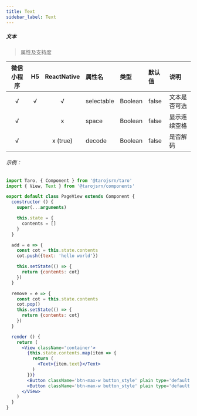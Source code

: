```yaml
---
title: Text
sidebar_label: Text
---
```


##### 文本

> 属性及支持度

| 微信小程序 | H5 | ReactNative| 属性名 | 类型 | 默认值 | 说明 |
| :-: | :-: | :-: | :- | :- | :- | :- |
| √ | √ | √ | selectable | Boolean | false  | 文本是否可选 |
| √ |  | x | space      | Boolean | false  | 显示连续空格 |
| √ |  | x (true) | decode     | Boolean | false  | 是否解码     |

###### 示例：
```jsx
import Taro, { Component } from '@tarojsrn/taro'
import { View, Text } from '@tarojsrn/components'

export default class PageView extends Component {
  constructor () {
    super(...arguments)

    this.state = {
      contents = []
    }
  }

  add = e => {
    const cot = this.state.contents
    cot.push({text: 'hello world'})

    this.setState(() => {
      return {contents: cot}
    })
  }

  remove = e => {
    const cot = this.state.contents
    cot.pop()
    this.setState(() => {
      return {contents: cot}
    })
  }

  render () {
    return (
      <View className='container'>
        {this.state.contents.map(item => {
          return (
            <Text>{item.text}</Text>
          )
        })}
        <Button className='btn-max-w button_style' plain type='default' onClick={this.add}>add line</Button>
        <Button className='btn-max-w button_style' plain type='default' disabled={this.state.contents.length ? false:true} onClick={this.remove}>remove line</Button>
      </View>
    )
  }
}
```
